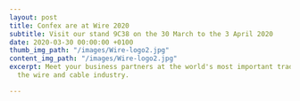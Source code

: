 ```yaml
---
layout: post
title: Confex are at Wire 2020
subtitle: Visit our stand 9C38 on the 30 March to the 3 April 2020
date: 2020-03-30 00:00:00 +0100
thumb_img_path: "/images/Wire-logo2.jpg"
content_img_path: "/images/Wire-logo2.jpg"
excerpt: Meet your business partners at the world's most important trade show for
  the wire and cable industry.

---
```

